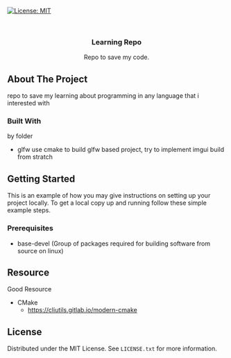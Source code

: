 <!-- Improved compatibility of back to top link: See: https://github.com/othneildrew/Best-README-Template/pull/73 -->
<a name="readme-top"></a>


<!-- PROJECT SHIELDS -->
<!--
*** I'm using markdown "reference style" links for readability.
*** Reference links are enclosed in brackets [ ] instead of parentheses ( ).
*** See the bottom of this document for the declaration of the reference variables
*** for contributors-url, forks-url, etc. This is an optional, concise syntax you may use.
*** https://www.markdownguide.org/basic-syntax/#reference-style-links
-->
[![License: MIT](https://img.shields.io/badge/License-MIT-yellow.svg)](https://opensource.org/licenses/MIT)

<!-- PROJECT LOGO -->
<br />
<div align="center">

  <h3 align="center">Learning Repo</h3>

  <p align="center">
    Repo to save my code.
  </p>
</div>


<!-- ABOUT THE PROJECT -->
## About The Project

repo to save my learning about programming in any language that i interested with



### Built With

by folder
- glfw use cmake to build glfw based project, try to implement imgui build from stratch




<!-- GETTING STARTED -->
## Getting Started

This is an example of how you may give instructions on setting up your project locally.
To get a local copy up and running follow these simple example steps.

### Prerequisites

- base-devel (Group of packages required for building software from source on linux)


## Resource

Good Resource

- CMake 
  - https://cliutils.gitlab.io/modern-cmake

<!-- LICENSE -->
## License

Distributed under the MIT License. See `LICENSE.txt` for more information.



